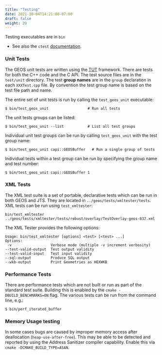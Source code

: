 ```yaml
---
title: "Testing"
date: 2021-10-04T14:21:00-07:00
draft: false
weight: 20
---
```


Testing executables are in `bin`

* See also the `ctest` [documentation](/usage/download/#testing).

### Unit Tests

The GEOS unit tests are written using the [TUT](http://mrzechonek.github.io/tut-framework/) framework.
There are tests for both the C++ code and the C API.
The test source files are in the `test/unit` directory.
The test **group names** are in the `group` declaration in each `XXXTest.cpp` file.
By convention the test group name is based on the test file path and name.

The entire set of unit tests is run by calling the `test_geos_unit` executable:
```
$ bin/test_geos_unit                  # Run all tests
```

The unit tests groups can be listed:
```
$ bin/test_geos_unit --list           # List all test groups
```

Individual unit test groups can be run by calling `test_geos_unit` with the test group name:
```
$ bin/test_geos_unit capi::GEOSBuffer   # Run a single group of tests
```

Individual tests within a test group can be run by specifying the group name and test number:
```
$ bin/test_geos_unit capi::GEOSBuffer 1
```

### XML Tests

The XML test suite is a set of portable, declarative tests which can be run in both GEOS and JTS.
They are located in `../geos/tests/xmltester/tests`.
XML tests can be run using `test_xmltester`:

```
bin/test_xmltester ../geos/tests/xmltester/tests/robust/overlay/TestOverlay-geos-837.xml
```

The XML Tester provides the following options:

```
Usage: bin/test_xmltester [options] <test> [<test> ...]
Options:
 -v                  Verbose mode (multiple -v increment verbosity)
--test-valid-output  Test output validity
--test-valid-input   Test input validity
--sql-output         Produce SQL output
--wkb-output         Print Geometries as HEXWKB
```

### Performance Tests

There are performance tests which are not built or run as part of the standard test suite.
Building this is enabled by the `cmake -DBUILD_BENCHMARKS=ON` flag.
The various tests can be run from the command line, e.g.:

```
$ bin/perf_iterated_buffer
```

### Memory Usage testing

In some cases bugs are caused by improper memory access after deallocation (`heap-use-after-free`).
This may be able to be detected and reported by using the Address Sanitizer compiler capability.
Enable this via `cmake -DCMAKE_BUILD_TYPE=ASAN`.

